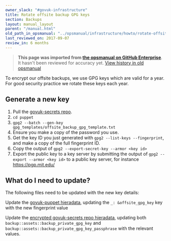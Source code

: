 ```yaml
---
owner_slack: "#govuk-infrastructure"
title: Rotate offsite backup GPG keys
section: Backups
layout: manual_layout
parent: "/manual.html"
old_path_in_opsmanual: "../opsmanual/infrastructure/howto/rotate-offsite-backup-gpg-keys.md"
last_reviewed_on: 2017-09-07
review_in: 6 months
---
```


> **This page was imported from [the opsmanual on GitHub Enterprise](https://github.com/alphagov/govuk-legacy-opsmanual)**.
It hasn't been reviewed for accuracy yet.
[View history in old opsmanual](https://github.com/alphagov/govuk-legacy-opsmanual/tree/master/infrastructure/howto/rotate-offsite-backup-gpg-keys.md)


To encrypt our offsite backups, we use GPG keys which are valid for a year. For
good security practice we rotate these keys each year.

## Generate a new key

1. Pull the [govuk-secrets repo](https://github.com/alphagov/govuk-secrets).
2. `cd puppet`
3. `gpg2 --batch --gen-key gpg_templates/offsite_backup_gpg_template.txt`
4. Ensure you make a copy of the password you use.
5. Get the key ID you just generated with `gpg2 --list-keys --fingerprint`, and make a copy of the full fingerprint ID.
6. Copy the output of `gpg2 --export-secret-key --armor <key id>`
7. Export the public key to a key server by submitting the output of `gpg2 --export --armor <key id>` to a public key server, for instance https://pgp.mit.edu/

## What do I need to update?

The following files need to be updated with the new key details:

Update the [govuk-puppet hieradata](https://github.com/alphagov/govuk-puppet/blob/master/hieradata/production.yaml),
updating the `_: &offsite_gpg_key` key with the new fingerprint value

Update the [encrypted govuk-secrets repo hieradata](https://github.com/alphagov/govuk-secrets/blob/master/puppet/hieradata/production_credentials.yaml),
updating both `backup::assets::backup_private_gpg_key` and `backup::assets::backup_private_gpg_key_passphrase` with
the relevant values.
